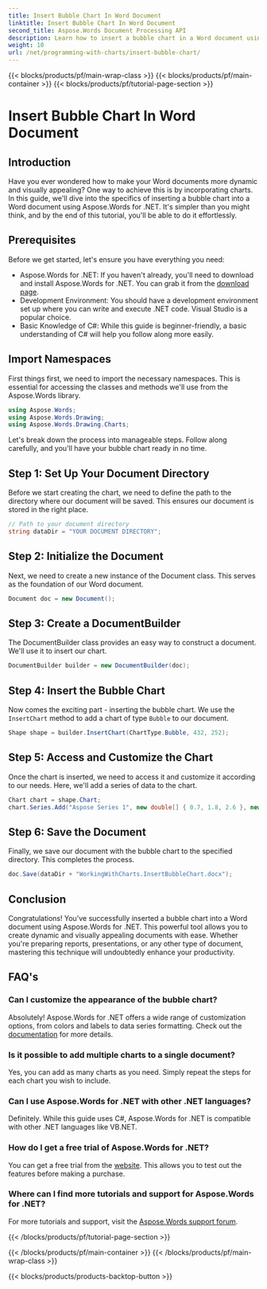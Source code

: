 ```yaml
---
title: Insert Bubble Chart In Word Document
linktitle: Insert Bubble Chart In Word Document
second_title: Aspose.Words Document Processing API
description: Learn how to insert a bubble chart in a Word document using Aspose.Words for .NET with this step-by-step guide. Enhance your documents.
weight: 10
url: /net/programming-with-charts/insert-bubble-chart/
---
```


{{< blocks/products/pf/main-wrap-class >}}
{{< blocks/products/pf/main-container >}}
{{< blocks/products/pf/tutorial-page-section >}}

# Insert Bubble Chart In Word Document

## Introduction

Have you ever wondered how to make your Word documents more dynamic and visually appealing? One way to achieve this is by incorporating charts. In this guide, we'll dive into the specifics of inserting a bubble chart into a Word document using Aspose.Words for .NET. It's simpler than you might think, and by the end of this tutorial, you'll be able to do it effortlessly.

## Prerequisites

Before we get started, let's ensure you have everything you need:

- Aspose.Words for .NET: If you haven't already, you'll need to download and install Aspose.Words for .NET. You can grab it from the [download page](https://releases.aspose.com/words/net/).
- Development Environment: You should have a development environment set up where you can write and execute .NET code. Visual Studio is a popular choice.
- Basic Knowledge of C#: While this guide is beginner-friendly, a basic understanding of C# will help you follow along more easily.

## Import Namespaces

First things first, we need to import the necessary namespaces. This is essential for accessing the classes and methods we'll use from the Aspose.Words library.

```csharp
using Aspose.Words;
using Aspose.Words.Drawing;
using Aspose.Words.Drawing.Charts;
```

Let's break down the process into manageable steps. Follow along carefully, and you'll have your bubble chart ready in no time.

## Step 1: Set Up Your Document Directory

Before we start creating the chart, we need to define the path to the directory where our document will be saved. This ensures our document is stored in the right place.

```csharp
// Path to your document directory 
string dataDir = "YOUR DOCUMENT DIRECTORY";
```

## Step 2: Initialize the Document

Next, we need to create a new instance of the Document class. This serves as the foundation of our Word document.

```csharp
Document doc = new Document();
```

## Step 3: Create a DocumentBuilder

The DocumentBuilder class provides an easy way to construct a document. We'll use it to insert our chart.

```csharp
DocumentBuilder builder = new DocumentBuilder(doc);
```

## Step 4: Insert the Bubble Chart

Now comes the exciting part - inserting the bubble chart. We use the `InsertChart` method to add a chart of type `Bubble` to our document.

```csharp
Shape shape = builder.InsertChart(ChartType.Bubble, 432, 252);
```

## Step 5: Access and Customize the Chart

Once the chart is inserted, we need to access it and customize it according to our needs. Here, we'll add a series of data to the chart.

```csharp
Chart chart = shape.Chart;
chart.Series.Add("Aspose Series 1", new double[] { 0.7, 1.8, 2.6 }, new double[] { 2.7, 3.2, 0.8 }, new double[] { 10, 4, 8 });
```

## Step 6: Save the Document

Finally, we save our document with the bubble chart to the specified directory. This completes the process.

```csharp
doc.Save(dataDir + "WorkingWithCharts.InsertBubbleChart.docx");
```

## Conclusion

Congratulations! You've successfully inserted a bubble chart into a Word document using Aspose.Words for .NET. This powerful tool allows you to create dynamic and visually appealing documents with ease. Whether you're preparing reports, presentations, or any other type of document, mastering this technique will undoubtedly enhance your productivity.

## FAQ's

### Can I customize the appearance of the bubble chart?

Absolutely! Aspose.Words for .NET offers a wide range of customization options, from colors and labels to data series formatting. Check out the [documentation](https://reference.aspose.com/words/net/) for more details.

### Is it possible to add multiple charts to a single document?

Yes, you can add as many charts as you need. Simply repeat the steps for each chart you wish to include.

### Can I use Aspose.Words for .NET with other .NET languages?

Definitely. While this guide uses C#, Aspose.Words for .NET is compatible with other .NET languages like VB.NET.

### How do I get a free trial of Aspose.Words for .NET?

You can get a free trial from the [website](https://releases.aspose.com/). This allows you to test out the features before making a purchase.

### Where can I find more tutorials and support for Aspose.Words for .NET?

For more tutorials and support, visit the [Aspose.Words support forum](https://forum.aspose.com/c/words/8).

{{< /blocks/products/pf/tutorial-page-section >}}

{{< /blocks/products/pf/main-container >}}
{{< /blocks/products/pf/main-wrap-class >}}

{{< blocks/products/products-backtop-button >}}
